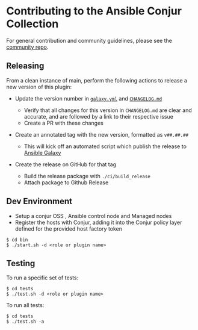 # Contributing to the Ansible Conjur Collection

For general contribution and community guidelines, please see the [community repo](https://github.com/cyberark/community).

## Releasing

From a clean instance of main, perform the following actions to release a new version 
of this plugin:

- Update the version number in [`galaxy.yml`](galaxy.yml) and [`CHANGELOG.md`](CHANGELOG.md)
    - Verify that all changes for this version in `CHANGELOG.md` are clear and accurate, 
      and are followed by a link to their respective issue
    - Create a PR with these changes

- Create an annotated tag with the new version, formatted as `v##.##.##`
    - This will kick off an automated script which publish the release to 
      [Ansible Galaxy](https://galaxy.ansible.com/cyberark/conjur)
    
- Create the release on GitHub for that tag
    - Build the release package with `./ci/build_release`
    - Attach package to Github Release


## Dev Environment 
- Setup a conjur OSS , Ansible control node and Managed nodes 
- Register the hosts with Conjur, adding it into the Conjur policy layer defined for the provided host factory token
 
 ```sh-session
$ cd bin
$ ./start.sh -d <role or plugin name>
```

## Testing

To run a specific set of tests:

```sh-session
$ cd tests
$ ./test.sh -d <role or plugin name>
```
To run all tests:

```sh-session
$ cd tests
$ ./test.sh -a
```
